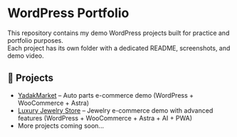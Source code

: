 # WordPress Portfolio

This repository contains my demo WordPress projects built for practice and portfolio purposes.  
Each project has its own folder with a dedicated README, screenshots, and demo video.

## 📂 Projects
- [YadakMarket](./YadakMarket) – Auto parts e-commerce demo (WordPress + WooCommerce + Astra)
- [Luxury Jewelry Store](./JewelryStore) – Jewelry e-commerce demo with advanced features (WordPress + WooCommerce + Astra + AI + PWA)
- More projects coming soon...
